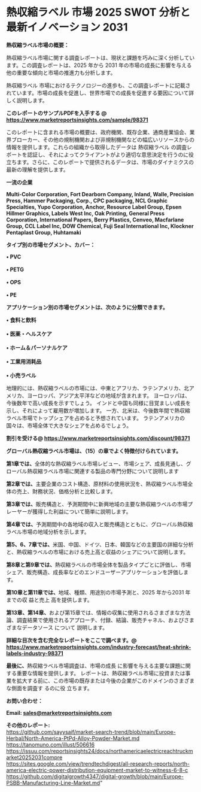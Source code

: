 # 熱収縮ラベル 市場 2025 SWOT 分析と最新イノベーション 2031

<strong><b>熱収縮ラベル市場の概要：</b></strong>

熱収縮ラベル市場に関する調査レポートは、現状と課題を巧みに深く分析しています。この調査レポートは、2025 年から 2031 年の市場の成長に影響を与える他の重要な傾向と市場の推進力も分析します。

熱収縮ラベル 市場におけるテクノロジーの進歩も、この調査レポートに記載されています。市場の成長を促進し、世界市場での成長を促進する要因について詳しく説明します。

<strong>このレポートのサンプルPDFを入手する @ <a href=https://www.marketreportsinsights.com/sample/98371>https://www.marketreportsinsights.com/sample/98371</a></strong>

このレポートに含まれる市場の概要は、政府機関、既存企業、通商産業協会、業界ブローカー、その他の規制機関および非規制機関などの幅広いリソースからの情報を提供します。これらの組織から取得したデータは 熱収縮ラベル の調査レポートを認証し、それによってクライアントがより適切な意思決定を行うのに役立ちます。さらに、このレポートで提供されるデータは、市場のダイナミクスの最新の理解を提供します。

<strong>一流の企業</strong>

<strong><b>Multi-Color Corporation, Fort Dearborn Company, Inland, Walle, Precision Press, Hammer Packaging, Corp., CPC packaging, NCL Graphic Specialties, Yupo Corporation, Anchor, Resource Label Group, Epsen Hillmer Graphics, Labels West Inc, Oak Printing, General Press Corporation, International Papers, Berry Plastics, Cenveo, Macfarlane Group, CCL Label Inc, DOW Chemical, Fuji Seal International Inc, Klockner Pentaplast Group, Huhtamaki</b></strong>

<strong><b>タイプ別の市場セグメント、カバー：</b></strong>

<strong>• PVC<br><br>• PETG<br><br>• OPS<br><br>• PE</strong>

<strong><b>アプリケーション別の市場セグメントは、次のように分類できます。</b></strong>

<strong>• 食料と飲料<br><br>• 医薬・ヘルスケア<br><br>• ホーム＆パーソナルケア<br><br>• 工業用消耗品<br><br>• 小売ラベル</strong>

 地理的には、熱収縮ラベルの市場には、中東とアフリカ、ラテンアメリカ、北アメリカ、ヨーロッパ、アジア太平洋などの地域が含まれます。 ヨーロッパは、今後数年で高い成長を示すでしょう。 インドと中国も同様に目覚ましい成長を示し、それによって雇用数が増加します。 一方、北米は、今後数年間で熱収縮ラベル市場でトップシェアを占めると予想されています。 ラテンアメリカの国々は、市場全体で大きなシェアを占めるでしょう。

<strong>割引を受ける@ <a href=https://www.marketreportsinsights.com/discount/98371>https://www.marketreportsinsights.com/discount/98371</a></strong>

<strong><b>グローバル熱収縮ラベル市場は、（15）の章でよく特徴付けられています。</b></strong>

<strong><b>第</b></strong><strong><b>1章では、</b></strong>全体的な熱収縮ラベル市場レビュー、市場シェア、成長見通し、グローバル熱収縮ラベル市場に関連する製品の専門分野について説明します

<strong><b>第2章では、</b></strong>主要企業のコスト構造、原材料の使用状況を、熱収縮ラベル市場全体の売上、財務状況、価格分析と比較します。

<strong><b>第3章では、</b></strong>販売構造と、予測期間中に新興地域の主要な熱収縮ラベルの市場プレーヤーが獲得した利益について簡単に説明します。

<strong><b>第4章では、</b></strong>予測期間中の各地域の収入と販売構造とともに、グローバル熱収縮ラベル市場の地域分析を示します。

<strong><b>第5、6、7章では、</b></strong>米国、中国、ドイツ、日本、韓国などの主要国の詳細な分析と、熱収縮ラベルの市場における売上高と収益のシェアについて説明します。

<strong><b>第8章と第9章では、</b></strong>熱収縮ラベルの市場全体を製品タイプごとに評価し、市場シェア、販売構造、成長率などのエンドユーザーアプリケーションを評価します。

<strong><b>第10章と第11章では、</b></strong>地域、種類、用途別の市場予測と、2025 年から2031 年までの収 益と売上 高を提供します。

<strong><b>第13章、第14章、</b></strong>および第15章では、情報の収集に使用されるさまざまな方法論、調査結果で使用されるアプローチ、付録、結論、販売チャネル、およびさまざまなデータソース について 説明します。

<strong>詳細な目次を含む完全なレポートをここで調べます。@ <a href=https://www.marketreportsinsights.com/industry-forecast/heat-shrink-labels-industry-98371>https://www.marketreportsinsights.com/industry-forecast/heat-shrink-labels-industry-98371</a></strong>

<strong><b>最後に、</b></strong>熱収縮ラベル市場調査は、市場の成長 に影響を</a>与える主要な課題に関する重要な情報を提供します。 レポートは、熱収縮ラベル市場に投資または事業を拡大する前に、この市場の既存または今後の企業がこのドメインのさまざまな側面を調査す るのに役 立ちます。

<strong><b>お問い合わせ：</b></strong>

<strong>Email: </strong><a href=mailto:sales@marketreportsinsights.com><strong>sales@marketreportsinsights.com</strong></a>

<strong>その他のレポート:</strong>
<br>
<a href=https://github.com/sayysaif/market-search-trend/blob/main/Europe-Herbal/North-America-PtPd-Alloy-Powder-Market.md>https://github.com/sayysaif/market-search-trend/blob/main/Europe-Herbal/North-America-PtPd-Alloy-Powder-Market.md</a>
<br>
<a href=https://tanomuno.com/illust/506616>https://tanomuno.com/illust/506616</a>
<br>
<a href=https://issuu.com/reportsinsights24/docs/northamericaelectricreachtruckmarket20252031compre>https://issuu.com/reportsinsights24/docs/northamericaelectricreachtruckmarket20252031compre</a>
<br>
<a href=https://sites.google.com/view/trendtechdigest/all-research-reports/north-america-electric-power-distribution-equipment-market-to-witness-6-8-c>https://sites.google.com/view/trendtechdigest/all-research-reports/north-america-electric-power-distribution-equipment-market-to-witness-6-8-c</a>
<br>
<a href=https://github.com/digitalgrowth4347/digital-growth/blob/main/Europe-PSBB-Manufacturing-Line-Market.md>https://github.com/digitalgrowth4347/digital-growth/blob/main/Europe-PSBB-Manufacturing-Line-Market.md</a>"
